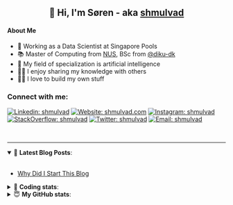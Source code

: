 <h2 align="center">
	👋 Hi, I'm Søren - aka <a href="https://shmulvad.com">shmulvad</a>
</h2>

#### About Me
- 🤖 Working as a Data Scientist at Singapore Pools
- 📚 Master of Computing from [NUS], BSc from [@diku-dk]
- 🧠 My field of specialization is artificial intelligence
- 👨‍🏫 I enjoy sharing my knowledge with others
- 👨‍💻 I love to build my own stuff

### Connect with me:

[![Linkedin: shmulvad](https://img.shields.io/badge/shmulvad-blue?style=flat&logo=Linkedin&logoColor=white)][linkedin]
[![Website: shmulvad.com](https://img.shields.io/badge/shmulvad.com-47CCCC?&style=flat&logo=Google-Chrome&logoColor=white)][website]
[![Instagram: shmulvad](https://img.shields.io/badge/-@shmulvad-purple?style=flat&logo=Instagram&logoColor=white)][instagram]
[![StackOverflow: shmulvad](https://img.shields.io/badge/shmulvad-FE7A16?style=flat&logo=stack-overflow&logoColor=white)][stackOverflow]
[![Twitter: shmulvad](https://img.shields.io/badge/@shmulvad-1ca0f1?style=flat&logo=twitter&logoColor=white)][twitter]
[![Email: shmulvad](https://img.shields.io/badge/shmulvad-D14836?style=flat&logo=gmail&logoColor=white)][mail]

<br />

---

<details open>
 <summary>📕 <b>Latest Blog Posts</b>: </summary>

<br>

<!-- BLOG-POST-LIST:START -->
- [Why Did I Start This Blog](https://shmulvad.com/blog/why-did-start-this-blog)
<!-- BLOG-POST-LIST:END -->

</details>

<!-- --- -->

<details>
 <summary>🤖 <b>Coding stats</b>: </summary>

<br>

NOTE: Doesn't track coding at work or work done in environments such as Jupyter Notebooks.

<!--START_SECTION:waka-->
![Code Time](http://img.shields.io/badge/Code%20Time-2%2C199%20hrs%2040%20mins-blue)

**I'm a Night 🦉** 

```text
🌞 Morning                499 commits         ██░░░░░░░░░░░░░░░░░░░░░░░   08.71 % 
🌆 Daytime                1519 commits        ███████░░░░░░░░░░░░░░░░░░   26.52 % 
🌃 Evening                2415 commits        ███████████░░░░░░░░░░░░░░   42.16 % 
🌙 Night                  1295 commits        ██████░░░░░░░░░░░░░░░░░░░   22.61 % 
```


📊 **This Week I Spent My Time On** 

```text
💬 Programming Languages: 
Python                   14 mins             ███████████░░░░░░░░░░░░░░   44.31 % 
Other                    11 mins             █████████░░░░░░░░░░░░░░░░   34.27 % 
YAML                     5 mins              ████░░░░░░░░░░░░░░░░░░░░░   16.80 % 
TOML                     1 min               █░░░░░░░░░░░░░░░░░░░░░░░░   03.12 % 
Text                     0 secs              ░░░░░░░░░░░░░░░░░░░░░░░░░   01.12 % 

🔥 Editors: 
VS Code                  22 mins             ████████████████░░░░░░░░░   65.73 % 
Zsh                      11 mins             █████████░░░░░░░░░░░░░░░░   34.27 % 

🐱‍💻 Projects: 
company-scrapers         17 mins             █████████████░░░░░░░░░░░░   50.57 % 
hit-locator              16 mins             ████████████░░░░░░░░░░░░░   49.43 % 
```


 Last Updated on 23/10/2023 18:40:30 UTC
<!--END_SECTION:waka-->

</details>

<!-- --- -->

<details>
 <summary>😇 <b>My GitHub stats</b>: </summary>

<br>

<img align="left" alt="shmulvad's Github Stats" src="https://github-readme-stats.vercel.app/api?username=shmulvad&show_icons=true&hide_border=true" />

</details>



[website]: https://shmulvad.com
[twitter]: https://twitter.com/shmulvad
[linkedin]: https://linkedin.com/in/shmulvad
[instagram]: https://instagram.com/shmulvad
[stackOverflow]: https://stackoverflow.com/users/9248793/shmulvad
[mail]: mailto:shmulvad@gmail.com
[@diku-dk]: https://github.com/diku-dk
[github]: https://github.com/shmulvad
[NUS]: https://www.nus.edu.sg
